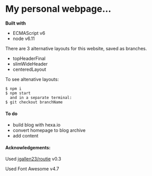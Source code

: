 # My personal webpage...

**Built with**
+ ECMAScript v6
+ node v6.11

There are 3 alternative layouts for this website, saved as branches.
+ topHeaderFinal
+ slimWideHeader
+ centeredLayout

To see altenative layouts:
```
$ npm i
$ npm start
  and in a separate terminal:
$ git checkout branchName
```
#### To do
+ build blog with hexa.io
+ convert homepage to blog archive
+ add content

#### Acknowledgements:
Used [jgallen23/routie](https://github.com/jgallen23/routie) v0.3

Used Font Awesome v4.7
